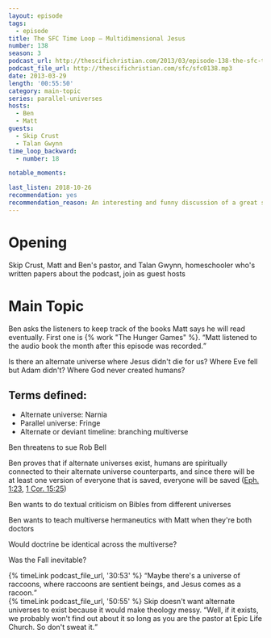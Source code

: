 ```yaml
---
layout: episode
tags:
  - episode
title: The SFC Time Loop – Multidimensional Jesus
number: 138
season: 3
podcast_url: http://thescifichristian.com/2013/03/episode-138-the-sfc-time-loop-multidimensional-jesus/
podcast_file_url: http://thescifichristian.com/sfc/sfc0138.mp3
date: 2013-03-29
length: '00:55:50'
category: main-topic
series: parallel-universes
hosts:
  - Ben
  - Matt
guests:
  - Skip Crust
  - Talan Gwynn
time_loop_backward: 
  - number: 18

notable_moments:

last_listen: 2018-10-26
recommendation: yes
recommendation_reason: An interesting and funny discussion of a great sci-fi topic and how it relates to Christianity. Featuring delirious Ben!
---
```

# Opening
Skip Crust, Matt and Ben's pastor, and Talan Gwynn, homeschooler who's written papers about the podcast, join as guest hosts



# Main Topic
Ben asks the listeners to keep track of the books Matt says he will read eventually. First one is {% work "The Hunger Games" %}. <q class="archivist inline">Matt listened to the audio book the month after this episode was recorded.</q>

Is there an alternate universe where Jesus didn't die for us? Where Eve fell but Adam didn't? Where God never created humans? 

## Terms defined:
- Alternate universe: Narnia 
- Parallel universe: Fringe 
- Alternate or deviant timeline: branching multiverse 

Ben threatens to sue Rob Bell

Ben proves that if alternate universes exist, humans are spiritually connected to their alternate universe counterparts, and since there will be at least one version of everyone that is saved, everyone will be saved ([Eph. 1:23](https://www.biblegateway.com/passage/?search=ephesians+1%3A23&version=ESV), [1 Cor. 15:25](https://www.biblegateway.com/passage/?search=1+cor+15%3A25&version=ESV)) 

Ben wants to do textual criticism on Bibles from different universes

Ben wants to teach multiverse hermaneutics with Matt when they're both doctors

Would doctrine be identical across the multiverse? 

Was the Fall inevitable? 

<div class="quote">
  {% timeLink podcast_file_url, '30:53' %}
  <q class="ben">Maybe there's a universe of raccoons, where raccoons are sentient beings, and Jesus comes as a racoon.</q>
</div>

<div class="quote">
  {% timeLink podcast_file_url, '50:55' %}
  <span class="quote-context is-size-6">Skip doesn't want alternate universes to exist because it would make theology messy.</span>
  <q class="ben">Well, if it exists, we probably won't find out about it so long as you are the pastor at Epic Life Church. So don't sweat it.</q>
</div>